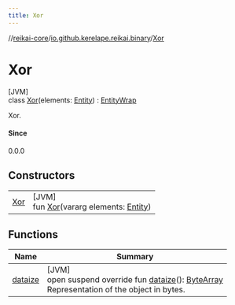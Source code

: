 ```yaml
---
title: Xor
---
```

//[reikai-core](../../../index.html)/[io.github.kerelape.reikai.binary](../index.html)/[Xor](index.html)



# Xor



[JVM]\
class [Xor](index.html)(elements: [Entity](../../io.github.kerelape.reikai/-entity/index.html)) : [EntityWrap](../../io.github.kerelape.reikai/-entity-wrap/index.html)

Xor.



#### Since



0.0.0



## Constructors


| | |
|---|---|
| [Xor](-xor.html) | [JVM]<br>fun [Xor](-xor.html)(vararg elements: [Entity](../../io.github.kerelape.reikai/-entity/index.html)) |


## Functions


| Name | Summary |
|---|---|
| [dataize](../../io.github.kerelape.reikai/-entity/dataize.html) | [JVM]<br>open suspend override fun [dataize](../../io.github.kerelape.reikai/-entity/dataize.html)(): [ByteArray](https://kotlinlang.org/api/latest/jvm/stdlib/kotlin/-byte-array/index.html)<br>Representation of the object in bytes. |

